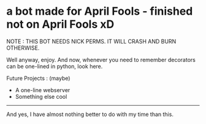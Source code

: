 # a bot made for April Fools - finished not on April Fools xD

NOTE : THIS BOT NEEDS NICK PERMS. IT WILL CRASH AND BURN OTHERWISE.

Well anyway, enjoy. And now, whenever you need to remember decorators 
can be one-lined in python, look here.

Future Projects : (maybe)
* A one-line webserver
* Something else cool

---

And yes, I have almost nothing better to do with my time than this.
